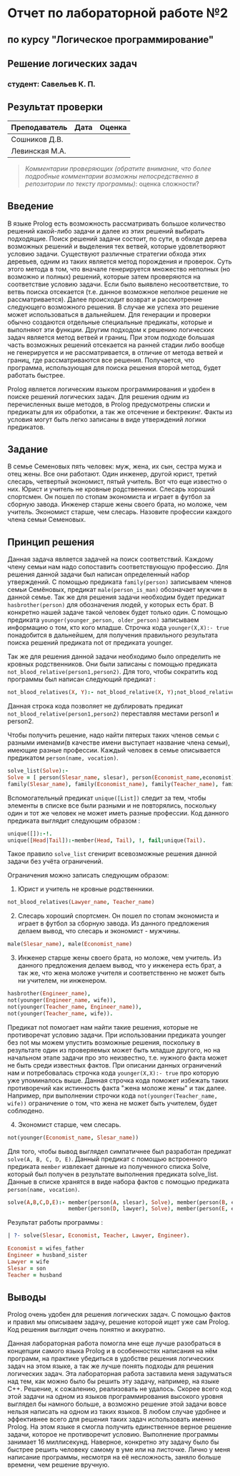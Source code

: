 # Отчет по лабораторной работе №2
## по курсу "Логическое программирование"

## Решение логических задач

### студент: Савельев К. П.

## Результат проверки

| Преподаватель     | Дата         |  Оценка       |
|-------------------|--------------|---------------|
| Сошников Д.В. |              |               |
| Левинская М.А.|              |               |

> *Комментарии проверяющих (обратите внимание, что более подробные комментарии возможны непосредственно в репозитории по тексту программы)*: оценка сложности?


## Введение

В языке Prolog есть возможность рассматривать большое количество решений какой-либо задачи и далее из этих решений выбирать подходящие. Поиск решений задачи состоит, по сути, в обходе дерева возможных решений и выделения тех ветвей, которые удовлетворяют условию задачи. Существуют различные стратегии обхода этих деревьев, одним из таких является  метод порождения и проверок.  Суть этого метода в том, что вначале генерируется множество неполных (но возможно и полных) решений, которые затем проверяются на соответствие условию задачи.  Если было выявлено несоответствие, то  ветвь поиска отсекается (т.е. данное возможное неполное решение не рассматривается).  Далее происходит возврат и рассмотрение следующего возможного решения. В случае же успеха  это решение может использоваться в дальнейшем. Для генерации и проверки обычно создаются отдельные специальные предикаты, которые и выполняют эти функции. Другим подходом к решению логических задач является метод ветвей и границ. При этом подходе большая часть возможных решений отсекается на ранней стадии либо вообще не генерируется и не рассматривается, в отличие от метода ветвей и границ, где рассматриваются все решения. Получается, что программа, использующая для поиска решения второй метод, будет работать быстрее.

Prolog является логическим языком программирования  и удобен в поиске решений логических задач. Для решения одним из перечисленных выше методов,  в Prolog предусмотрены списки и предикаты для их обработки, а так же отсечение и бектрекинг.  Факты из условия  могут быть легко записаны в виде утверждений логики предикатов. 

## Задание

В семье Семеновых пять человек: муж, жена, их сын, сестра мужа и отец жены. Все они работают. Один инженер, другой юрист, третий слесарь, четвертый экономист, пятый учитель. Вот что еще известно о них. Юрист и учитель не кровные родственники. Слесарь хороший спортсмен. Он пошел по стопам экономиста и играет в футбол за сборную завода. Инженер старше жены своего брата, но моложе, чем учитель. Экономист старше, чем слесарь. Назовите профессии каждого члена семьи Семеновых.

## Принцип решения

Данная задача является задачей на поиск соответствий. Каждому члену семьи нам надо сопоставить соответствующую профессию. Для решения данной задачи был написан определенный набор утверждений.  С помощью предиката `family(person)` записываем членов семьи Семёновых, предикат `male(person_is_man)` обозначает мужчин в данной семье. Так же для решения задачи необходим будет предикат `hasbrother(person)` для обозначения людей, у которых есть брат. В конкретно нашей задаче такой человек будет только один. С помощью предиката `younger(younger_person, older_person)` записываем информацию о том, кто кого младше. Строчка кода `younger(X,X):- true` понадобится в дальнейшем, для получения правильного результата поиска решений предиката not от предиката younger.

Так же для решения данной задачи необходимо было определить не кровных родственников. Они были записаны с помощью предиката `not_blood_relative(person1,person2)`. Для того, чтобы сократить код программы был написан следующий предикат :

```prolog
not_blood_relatives(X, Y):- not_blood_relative(X, Y);not_blood_relative(Y, X).
```
Данная строка кода позволяет не дублировать предикат `not_blood_relative(person1,person2)` переставляя местами person1 и person2.

Чтобы получить решение, надо найти пятерых таких членов семьи с разными именами(в качестве имени выступает название члена семьи), имеющие разные профессии. Каждый человек в семье описывается предикатом `person(name, vocation)`.

```prolog
solve_list(Solve):-
Solve = [ person(Slesar_name, slesar), person(Economist_name,economist), person(Teacher_name,teacher), person(Lawyer_name,lawyer), person(Engineer_name,engineer)],
family(Slesar_name), family(Economist_name), family(Teacher_name), family(Lawyer_name), family(Engineer_name), unique([Slesar_name, Economist_name, Teacher_name, Lawyer_name,Engineer_name])
```
Вспомогательный предикат `unique([List])` следит за тем, чтобы элементы в списке все были разными и не повторялись, поскольку один и тот же человек не может иметь разные профессии. Код данного предиката выглядит следующим образом : 

```prolog
unique([]):-!.
unique([Head|Tail]):-member(Head, Tail), !, fail;unique(Tail).
```
Такое правило `solve_list` сгенирит всевозможные решения данной задачи без учёта ограничений. 

Ограничения можно записать следующим образом: 
1. Юрист и учитель не кровные родственники.

```prolog
not_blood_relatives(Lawyer_name, Teacher_name)
```
2.  Слесарь хороший спортсмен. Он пошел по стопам экономиста и играет в футбол за сборную завода.
Из данного предложения делаем вывод, что слесарь и экономист - мужчины.

```prolog
male(Slesar_name), male(Economist_name)
```
3. Инженер старше жены своего брата, но моложе, чем учитель.
Из данного предложения делаем вывод, что у инженера есть брат, а так же, что жена моложе учителя и соответственно не может быть ни учителем, ни инженером.

```prolog
hasbrother(Engineer_name),
not(younger(Engineer_name, wife)),
not(younger(Teacher_name, Engineer_name)),
not(younger(Teacher_name, wife)).
```
Предикат not помогает нам найти такие решения, которые не противоречат условию задачи. При использовании предиката younger без not мы можем упустить возможные решения, поскольку в результате один из проверяемых может быть младше другого, но на начальном этапе задачи про это неизвестно, т.е. нужного факта может не быть среди известных фактов. При описании данных ограничений нам и потребовалась строчка кода `younger(X,X):- true` про которую уже упоминалось выше. Данная строчка кода поможет избежать таких противоречий как истинность факта "жена моложе жены" и так далее. Например, при выполнении строчки кода `not(younger(Teacher_name, wife))` ограничение о том, что жена не может быть учителем, будет соблюдено.

4. Экономист старше, чем слесарь.

```prolog
not(younger(Economist_name, Slesar_name))
```
Для того, чтобы вывод выглядел симпатичнее был разработан предикат `solve(A, B, C, D, E)`. Данный предикат с помощью встроенного предиката `member` извлекает данные из полученного списка Solve, который был получен в результате выполнения предиката solve_list. Данные в списке хранятся в виде набора фактов с помощью предиката `person(name, vocation)`.

```prolog
solve(A,B,C,D,E):- member(person(A, slesar), Solve), member(person(B, economist), Solve), member(person(C, teacher), Solve),
                   member(person(D, lawyer), Solve), member(person(E, engineer), Solve), solve_list(Solve),!.
```

Результат работы программы :

```prolog
| ?- solve(Slesar, Economist, Teacher, Lawyer, Engineer).

Economist = wifes_father
Engineer = husband_sister
Lawyer = wife
Slesar = son
Teacher = husband
```

## Выводы

Prolog очень удобен для решения логических задач. C помощью фактов и правил мы описываем задачу, решение которой ищет уже сам Prolog. Код решения выглядит очень понятно и аккуратно. 

Данная лабораторная работа помогла мне еще лучше разобраться в концепции самого языка Prolog и в особенностях написания на нём программ, на практике убедиться в удобстве решения логических задач на этом языке, а так же лучше понять подходы для решения логических задач.
Эта лабораторная работа заставила меня задуматься над тем, как можно было бы решить эту задачу, например, на языке С++. Решение, к сожалению, реализовать не удалось. Скорее всего код этой задачи на одном из языков программирования высокого уровня выглядел бы намного больше, а возможно решение этой задачи вовсе нельзя написать на одном из таких языков. В любом случае удобнее и эффективнее всего для решения таких задач использовать именно Prolog. На этом языке я смогла получить единственное верное решение задачи, которое не противоречит условию. Выполнение программы занимает 16 миллисекунд.
Наверное, конкретно эту задачу было бы быстрее решить человеку самому в уме или на листочке. Лично у меня написание программы, несмотря на её несложность, заняло больше времени, чем решение вручную. 

